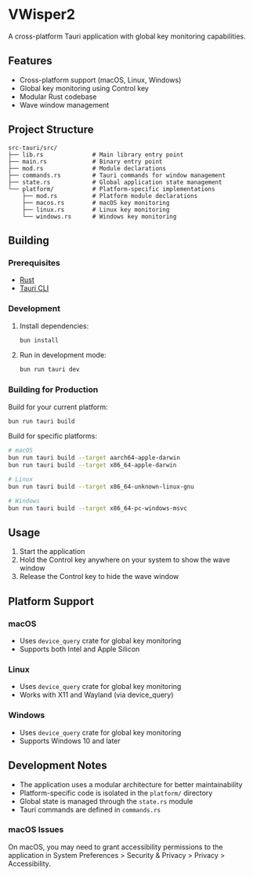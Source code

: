# VWisper2

A cross-platform Tauri application with global key monitoring capabilities.

## Features

- Cross-platform support (macOS, Linux, Windows)
- Global key monitoring using Control key
- Modular Rust codebase
- Wave window management

## Project Structure

```
src-tauri/src/
├── lib.rs              # Main library entry point
├── main.rs             # Binary entry point
├── mod.rs              # Module declarations
├── commands.rs         # Tauri commands for window management
├── state.rs            # Global application state management
└── platform/           # Platform-specific implementations
    ├── mod.rs          # Platform module declarations
    ├── macos.rs        # macOS key monitoring
    ├── linux.rs        # Linux key monitoring
    └── windows.rs      # Windows key monitoring
```

## Building

### Prerequisites

- [Rust](https://rustup.rs/)
- [Tauri CLI](https://tauri.app/v2/guides/getting-started/setup/)

### Development

1. Install dependencies:
   ```bash
   bun install
   ```

2. Run in development mode:
   ```bash
   bun run tauri dev
   ```

### Building for Production

Build for your current platform:
```bash
bun run tauri build
```

Build for specific platforms:
```bash
# macOS
bun run tauri build --target aarch64-apple-darwin
bun run tauri build --target x86_64-apple-darwin

# Linux
bun run tauri build --target x86_64-unknown-linux-gnu

# Windows
bun run tauri build --target x86_64-pc-windows-msvc
```

## Usage

1. Start the application
2. Hold the Control key anywhere on your system to show the wave window
3. Release the Control key to hide the wave window

## Platform Support

### macOS
- Uses `device_query` crate for global key monitoring
- Supports both Intel and Apple Silicon

### Linux
- Uses `device_query` crate for global key monitoring
- Works with X11 and Wayland (via device_query)

### Windows
- Uses `device_query` crate for global key monitoring
- Supports Windows 10 and later

## Development Notes

- The application uses a modular architecture for better maintainability
- Platform-specific code is isolated in the `platform/` directory
- Global state is managed through the `state.rs` module
- Tauri commands are defined in `commands.rs`

### macOS Issues
On macOS, you may need to grant accessibility permissions to the application in System Preferences > Security & Privacy > Privacy > Accessibility.
